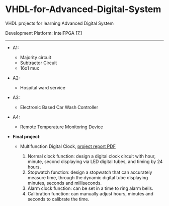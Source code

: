# VHDL-for-Advanced-Digital-System
 VHDL projects for learning Advanced Digital System
 
 Development Platform: IntelFPGA 17.1
 
 ---

* A1: 
  * Majority circuit
  * Subtractor Circuit 
  * 16x1 mux
* A2:
  * Hospital ward service
* A3:
  * Electronic Based Car Wash Controller
* A4:
  * Remote Temperature Monitoring Device

* __Final project__: 
  * Multifunction Digital Clock, [project report PDF](docs/Digital_Clock_final_report.pdf)
  
    1. Normal clock function: design a digital clock circuit with hour, minute, second displaying via LED digital tubes, and timing by 24 hours.
    2. Stopwatch function: design a stopwatch that can accurately measure time, through the dynamic digital tube displaying minutes, seconds and milliseconds.
    3. Alarm clock function: can be set in a time to ring alarm bells.
    4. Calibration function: can manually adjust hours, minutes and seconds to calibrate the time.
